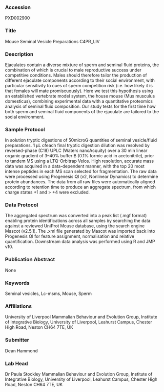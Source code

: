 ### Accession
PXD002900

### Title
Mouse Seminal Vesicle Preparations C4PR_LIV

### Description
Ejaculates contain a diverse mixture of sperm and seminal fluid proteins, the combination of which is crucial to male reproductive success under competitive conditions. Males should therefore tailor the production of different ejaculate components according to their social environment, with particular sensitivity to cues of sperm competition risk (i.e. how likely it is that females will mate promiscuously). Here we test this hypothesis using an established vertebrate model system, the house mouse (Mus musculus domesticus), combining experimental data with a quantitative proteomics analysis of seminal fluid composition. Our study tests for the first time how both sperm and seminal fluid components of the ejaculate are tailored to the social environment.

### Sample Protocol
In solution tryptic digestions of 50microG quantities of seminal vesicle/fluid preparations. 1 µL ofeach final tryptic digestion dilution was resolved by reversed-phase (C18) UPLC (Waters nanoAcquity) over a 30 min linear organic gradient of 3–40% buffer B (0.1% formic acid in acetonitrile), prior to tandem MS using a LTQ-Orbitrap Velos. High resolution, accurate mass data was acquired in a data-dependent manner, with the top 20 most intense peptides in each MS scan selected for fragmentation. The raw data were processed using Progenesis QI (v2, Nonlinear Dynamics) to determine protein abundances. The data from all raw files were automatically aligned according to retention time to produce an aggregate spectrum, from which charge states +1 and > +4 were excluded.

### Data Protocol
The aggregated spectrum was converted into a peak list (.mgf format) enabling protein identifications across all samples by searching the data against a reviewed UniProt Mouse database, using the search engine Mascot (v2.5.1). The .xml file generated by Mascot was imported back into Progenesis QI for feature assignment, normalisation and relative quantification. Downstream data analysis was performed using R and JMP v10.

### Publication Abstract
None

### Keywords
Seminal vesicles, Lc-msms, Mouse, Sperm

### Affiliations
University of Liverpool
Mammalian Behaviour and Evolution Group, Institute of Integrative Biology, University of Liverpool, Leahurst Campus, Chester High Road, Neston CH64 7TE, UK

### Submitter
Dean Hammond

### Lab Head
Dr Paula Stockley
Mammalian Behaviour and Evolution Group, Institute of Integrative Biology, University of Liverpool, Leahurst Campus, Chester High Road, Neston CH64 7TE, UK


